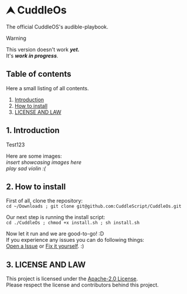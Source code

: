 # ⮝ CuddleOs

The official CuddleOS's audible-playbook.

> [!WARNING]
> This version doesn't work **_yet._**  
> It's **_work in progress_**.

## Table of contents

Here a small listing of all contents.

1. [Introduction](#1-introduction)
2. [How to install](#2-how-to-install)
3. [LICENSE AND LAW](#3-license-and-law)

## 1. Introduction

Test123

Here are some images\:  
_insert showcasing images here_  
_play sad violin \:\(_

## 2. How to install

First of all, clone the repository:  
`cd ~/Downloads ; git clone git@github.com:CuddleScript/CuddleOs.git`

Our next step is running the install script:  
`cd ./CuddleOs ; chmod +x install.sh ; sh install.sh`

Now let it run and we are good-to-go! :D  
If you experience any issues you can do following things:  
[Open a Issue](https://github.com/CuddleScript/CuddleOs/issues) or [Fix it yourself](https://github.com/CuddleScript/CuddleOs/pulls). \:\)

## 3. LICENSE AND LAW

This project is licensed under the [Apache-2.0 License](/LICENSE).  
Please respect the license and contributors behind this project.
